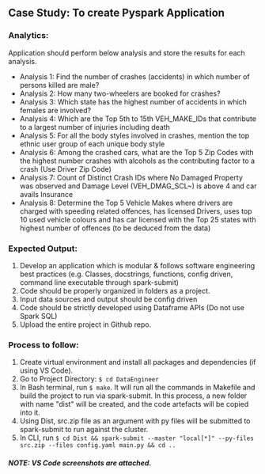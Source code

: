 ## Case Study: To create Pyspark Application

### Analytics: 
Application should perform below analysis and store the results for each analysis.
* Analysis 1: Find the number of crashes (accidents) in which number of persons killed are male?
* Analysis 2: How many two-wheelers are booked for crashes? 
* Analysis 3: Which state has the highest number of accidents in which females are involved? 
* Analysis 4: Which are the Top 5th to 15th VEH_MAKE_IDs that contribute to a largest number of injuries including death
* Analysis 5: For all the body styles involved in crashes, mention the top ethnic user group of each unique body style  
* Analysis 6: Among the crashed cars, what are the Top 5 Zip Codes with the highest number crashes with alcohols as the contributing factor to a crash (Use Driver Zip Code)
* Analysis 7: Count of Distinct Crash IDs where No Damaged Property was observed and Damage Level (VEH_DMAG_SCL~) is above 4 and car avails Insurance
* Analysis 8: Determine the Top 5 Vehicle Makes where drivers are charged with speeding related offences, has licensed Drivers, uses top 10 used vehicle colours and has car licensed with the Top 25 states with highest number of offences (to be deduced from the data)

### Expected Output:
1. Develop an application which is modular & follows software engineering best practices (e.g. Classes, docstrings, functions, config driven, command line executable through spark-submit)
2. Code should be properly organized in folders as a project.
3. Input data sources and output should be config driven
4. Code should be strictly developed using Dataframe APIs (Do not use Spark SQL)
5. Upload the entire project in Github repo.

### Process to follow:
1. Create virtual environment and install all packages and dependencies (if using VS Code).
2. Go to Project Directory: `$ cd DataEngineer`
3. In Bash terminal, run `$ make`. It will run all the commands in Makefile and build the project to run via spark-submit. In this process, a  new folder with name "dist" will be created, and the code artefacts will be copied into it.
4. Using Dist, src.zip file as an argument with py files will be submitted to spark-submit to run against the cluster.
5. In CLI, run `$ cd Dist && spark-submit --master "local[*]" --py-files src.zip --files config.yaml main.py && cd ..`

##### NOTE: VS Code screenshots are attached.
